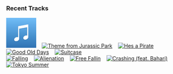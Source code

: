 ### Recent Tracks
[<img src='https://github.com/atfinke/atfinke/blob/master/placeholder.jpeg?raw=true' width='16%' height='16%' alt='Now We Are Free - From "Gladiator" Soundtrack'>](https://www.last.fm/music/lisa%2bgerrard/_/now%2bwe%2bare%2bfree%2b-%2bfrom%2b%2522gladiator%2522%2bsoundtrack)&nbsp;&nbsp;&nbsp;&nbsp;[<img src='https://lastfm.freetls.fastly.net/i/u/300x300/20e965079dff478d8f83842ec29257a5.png' width='16%' height='16%' alt='Theme from Jurassic Park'>](https://www.last.fm/music/john%2bwilliams/_/theme%2bfrom%2bjurassic%2bpark)&nbsp;&nbsp;&nbsp;&nbsp;[<img src='https://lastfm.freetls.fastly.net/i/u/300x300/485e096943934797a7e6c3ddf11b8adf.png' width='16%' height='16%' alt='Hes a Pirate'>](https://www.last.fm/music/klaus%2bbadelt/_/he%2527s%2ba%2bpirate)&nbsp;&nbsp;&nbsp;&nbsp;[<img src='https://lastfm.freetls.fastly.net/i/u/300x300/f242cd25bc3ad07f2e3fd03250e5a704.png' width='16%' height='16%' alt='Good Old Days'>](https://www.last.fm/music/jr%2bjr/_/good%2bold%2bdays)&nbsp;&nbsp;&nbsp;&nbsp;[<img src='https://lastfm.freetls.fastly.net/i/u/300x300/1b68128d0cbc4d9f95acfcf2fa190c54.png' width='16%' height='16%' alt='Suitcase'>](https://www.last.fm/music/the%2bnew%2belectric%2bsound/_/suitcase)&nbsp;&nbsp;&nbsp;&nbsp;<br>[<img src='https://lastfm.freetls.fastly.net/i/u/300x300/433656941a78d5d94ef39ab8a7e65c5a.png' width='16%' height='16%' alt='Falling'>](https://www.last.fm/music/haim/_/falling)&nbsp;&nbsp;&nbsp;&nbsp;[<img src='https://lastfm.freetls.fastly.net/i/u/300x300/ed44e08860db41fac177ea6aa6a8414b.png' width='16%' height='16%' alt='Alienation'>](https://www.last.fm/music/morning%2bparade/_/alienation)&nbsp;&nbsp;&nbsp;&nbsp;[<img src='https://lastfm.freetls.fastly.net/i/u/300x300/05600d9c77a9288add89fac53d3482e7.png' width='16%' height='16%' alt='Free Fallin'>](https://www.last.fm/music/tom%2bpetty/_/free%2bfallin%2527)&nbsp;&nbsp;&nbsp;&nbsp;[<img src='https://lastfm.freetls.fastly.net/i/u/300x300/d5426c00355c2524861eb6db46e5c5d2.png' width='16%' height='16%' alt='Crashing (feat. Bahari)'>](https://www.last.fm/music/illenium/_/crashing%2b%2528feat.%2bbahari%2529)&nbsp;&nbsp;&nbsp;&nbsp;[<img src='https://lastfm.freetls.fastly.net/i/u/300x300/af32cf3dc1904643c64b0988cc15a567.png' width='16%' height='16%' alt='Tokyo Summer'>](https://www.last.fm/music/mounties/_/tokyo%2bsummer)&nbsp;&nbsp;&nbsp;&nbsp;<br>